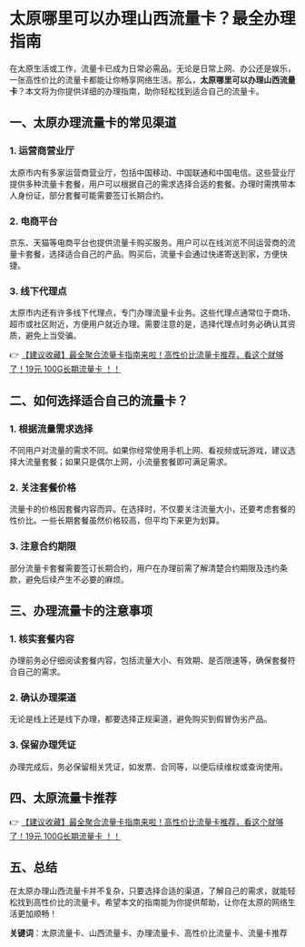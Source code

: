 # 太原哪里可以办理山西流量卡？最全办理指南

在太原生活或工作，流量卡已成为日常必需品。无论是日常上网、办公还是娱乐，一张高性价比的流量卡都能让你畅享网络生活。那么，**太原哪里可以办理山西流量卡**？本文将为你提供详细的办理指南，助你轻松找到适合自己的流量卡。

## 一、太原办理流量卡的常见渠道

### 1. 运营商营业厅
太原市内有多家运营商营业厅，包括中国移动、中国联通和中国电信。这些营业厅提供多种流量卡套餐，用户可以根据自己的需求选择合适的套餐。办理时需携带本人身份证，部分套餐可能需要签订长期合约。

### 2. 电商平台
京东、天猫等电商平台也提供流量卡购买服务。用户可以在线浏览不同运营商的流量卡套餐，选择适合自己的产品。购买后，流量卡会通过快递寄送到家，方便快捷。

### 3. 线下代理点
太原市内还有许多线下代理点，专门办理流量卡业务。这些代理点通常位于商场、超市或社区附近，方便用户就近办理。需要注意的是，选择代理点时务必确认其资质，避免上当受骗。

👉 [【建议收藏】最全聚合流量卡指南来啦！高性价比流量卡推荐，看这个就够了！19元 100G长期流量卡 ！！](https://bit.ly/Liuliangka)

## 二、如何选择适合自己的流量卡？

### 1. 根据流量需求选择
不同用户对流量的需求不同。如果你经常使用手机上网、看视频或玩游戏，建议选择大流量套餐；如果只是偶尔上网，小流量套餐即可满足需求。

### 2. 关注套餐价格
流量卡的价格因套餐内容而异。在选择时，不仅要关注流量大小，还要考虑套餐的性价比。一些长期套餐虽然价格较高，但平均下来更为划算。

### 3. 注意合约期限
部分流量卡套餐需要签订长期合约，用户在办理前需了解清楚合约期限及违约条款，避免后续产生不必要的麻烦。

## 三、办理流量卡的注意事项

### 1. 核实套餐内容
办理前务必仔细阅读套餐内容，包括流量大小、有效期、是否限速等，确保套餐符合自己的需求。

### 2. 确认办理渠道
无论是线上还是线下办理，都要选择正规渠道，避免购买到假冒伪劣产品。

### 3. 保留办理凭证
办理完成后，务必保留相关凭证，如发票、合同等，以便后续维权或查询使用。

## 四、太原流量卡推荐

👉 [【建议收藏】最全聚合流量卡指南来啦！高性价比流量卡推荐，看这个就够了！19元 100G长期流量卡 ！！](https://bit.ly/Liuliangka)

## 五、总结

在太原办理山西流量卡并不复杂，只要选择合适的渠道，了解自己的需求，就能轻松找到高性价比的流量卡。希望本文的指南能为你提供帮助，让你在太原的网络生活更加顺畅！

**关键词**：太原流量卡、山西流量卡、办理流量卡、高性价比流量卡、流量卡推荐